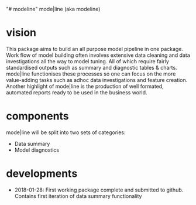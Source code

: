 "# modeline" 
mode|line (aka modeline)

# vision
This package aims to build an all purpose model pipeline in one package. Work flow of model building often involves extensive data cleaning and data investigations all the way to model tuning. All of which require fairly standardised outputs such as summary and diagnostic tables & charts. mode|line functionises these processes so one can focus on the more value-adding tasks such as adhoc data investigations and feature creation. Another highlight of mode|line is the production of well formated, automated reports ready to be used in the business world.

# components
mode|line will be split into two sets of categories:
- Data summary
- Model diagnostics

# developments
- 2018-01-28: First working package complete and submitted to github. Contains first iteration of data summary functionality
